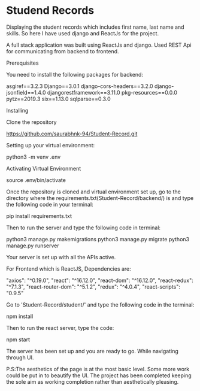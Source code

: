 # Studend Records

Displaying the student records which includes first name, last name and skills. So here I have used django and ReactJs for the project.

A full stack application was built using ReactJs and django. Used REST Api for communicating from backend to frontend.

Prerequisites

You need to install the following packages for backend:

asgiref==3.2.3
Django==3.0.1
django-cors-headers==3.2.0
django-jsonfield==1.4.0
djangorestframework==3.11.0
pkg-resources==0.0.0
pytz==2019.3
six==1.13.0
sqlparse==0.3.0

Installing

Clone the repository

https://github.com/saurabhnk-94/Student-Record.git

Setting up your virtual environment:

python3 -m venv .env

Activating Virtual Environment

source .env/bin/activate

Once the repository is cloned and virtual environment set up, go to the directory where the requirements.txt(Student-Record/backend/) is and type the following code in your terminal:

pip install requirements.txt

Then to run the server and type the following code in terminal:

python3 manage.py makemigrations
python3 manage.py migrate
python3 manage.py runserver

Your server is set up with all the APIs active.

For Frontend which is ReactJS, Dependencies are:

"axios": "^0.19.0",
"react": "^16.12.0",
"react-dom": "^16.12.0",
"react-redux": "^7.1.3",
"react-router-dom": "^5.1.2",
"redux": "^4.0.4",
"react-scripts": "0.9.5"

Go to 'Student-Record/student/' and type the following code in the terminal:

npm install

Then to run the react server, type the code:

npm start

The server has been set up and you are ready to go. While navigating through UI.

P.S:The aesthetics of the page is at the most basic level. Some more work could be put in to beautify the UI. The project has been completed keeping the sole aim as working completion rather than aesthetically pleasing.
